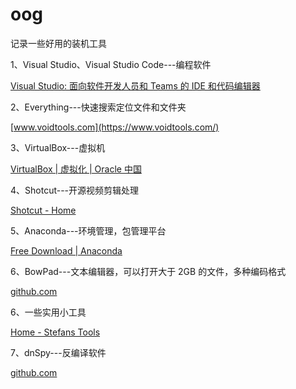 # oog
记录一些好用的装机工具

1、Visual Studio、Visual Studio Code---编程软件

[Visual Studio: 面向软件开发人员和 Teams 的 IDE 和代码编辑器](https://visualstudio.microsoft.com/zh-hans/)

2、Everything---快速搜索定位文件和文件夹

[www.voidtools.com](https://www.voidtools.com/)

3、VirtualBox---虚拟机

[VirtualBox | 虚拟化 | Oracle 中国](https://www.oracle.com/cn/virtualization/virtualbox/)

4、Shotcut---开源视频剪辑处理

[Shotcut - Home](https://shotcut.org/)

5、Anaconda---环境管理，包管理平台

[Free Download | Anaconda](https://www.anaconda.com/download)

6、BowPad---文本编辑器，可以打开大于 2GB 的文件，多种编码格式

[github.com](https://github.com/stefankueng/BowPad)

6、一些实用小工具

[Home - Stefans Tools](https://tools.stefankueng.com/)

7、dnSpy---反编译软件

[github.com](https://github.com/dnSpy/dnSpy)



